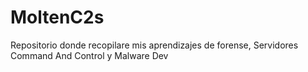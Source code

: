 # MoltenC2s
Repositorio donde recopilare mis aprendizajes de forense, Servidores Command And Control y Malware Dev 
